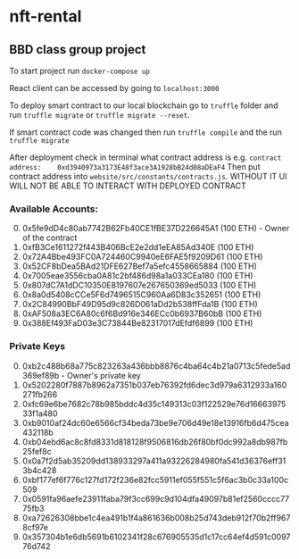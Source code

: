 # nft-rental
## BBD class group project

To start project run ```docker-compose up```

React client can be accessed by going to ```localhost:3000```

To deploy smart contract to our local blockchain go to ```truffle``` folder and run ```truffle migrate``` or ```truffle migrate --reset```. 

If smart contract code was changed then run ```truffle compile``` and the run ```truffle migrate```

After deployment check in terminal what contract address is e.g. 
```contract address:    0xd3940973a3173E48f3ace3A1928bB24d08aDEaF4```
Then put contract address into ```website/src/constants/contracts.js```. WITHOUT IT UI WILL NOT BE ABLE TO INTERACT WITH DEPLOYED CONTRACT

### Available Accounts:
0. 0x5fe9dD4c80ab7742B62Fb40CE1fBE37D226645A1 (100 ETH) - Owner of the contract
1. 0xfB3Ce1611272f443B406BcE2e2dd1eEA85Ad340E (100 ETH)
2. 0x72A4Bbe493FC0A724460C9940eE6FAE5f9209D61 (100 ETH)
3. 0x52CF8bDea5BAd21DFE627Bef7a5efc4558665884 (100 ETH)
4. 0x7005eae3556cba0A81c2bf486d98a1a033CEa180 (100 ETH)
5. 0x807dC7A1dDC10350E8197607e267650369ed5033 (100 ETH)
6. 0x8a0d5408cCCe5F6d7496515C960Aa6D83c352651 (100 ETH)
7. 0x2C84990BbF49D95d9c826D061aDd2b538ffFda1B (100 ETH)
8. 0xAF508a3EC6A80c6f6Bd916e346ECc0b6937B60bB (100 ETH)
9. 0x388Ef493FaD03e3C73844Be82317017dEfdf6899 (100 ETH)

### Private Keys
0. 0xb2c488b68a775c823263a436bbb8876c4ba64c4b21a0713c5fede5ad369ef89b - Owner's private key
1. 0x5202280f7887b8962a7351b037eb76392fd6dec3d979a6312933a160271fb266
2. 0xfc69e6be7682c78b985bddc4d35c149313c03f122529e76d1666397533f1a480
3. 0xb9010af24dc60e6566cf34beda73be9e706d49e18e13916fb6d475cea432118b
4. 0xb04ebd6ac8c8fd8331d818128f9506816db26f80bf0dc992a8db987fb25fef8c
5. 0x0a7f2d5ab35209dd138933297a411a93226284980fa541d36376eff313b4c428
6. 0xbf177ef6f776c127fd172f236e82fcc5911ef055f551c5f6ac3b0c33a100c509
7. 0x0591fa96aefe23911faba79f3cc699c9d104dfa49097b81ef2560cccc7775fb3
8. 0xa72626308bbe1c4ea491b1f4a861636b008b25d743deb912f70b2ff9678cf97e
9. 0x357304b1e6db5691b6102341f28c676905535d1c17cc64ef4d591c009776d742